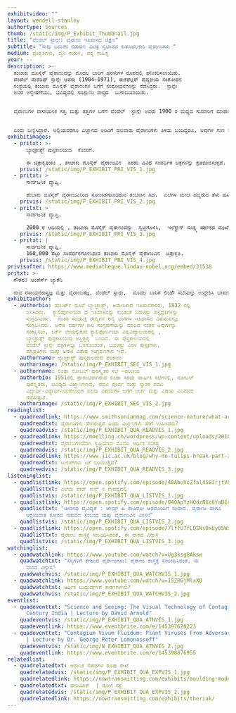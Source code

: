 ```yaml
---
exhibitvideo: ""
layout: wendell-stanley
authortype: Sources
thumb: /static/img/P_Exhibit_Thumbnail.jpg
title: "ವೆಂಡೆಲ್‌ ಸ್ಟಾನ್ಲೇ: ವೈರಾಣು ಇತಿಹಾಸದ ಚಿತ್ರಣ"
subtitle: "ಸಾವು ಬದುಕಿನ ನಡುವಣ ವಿಚಿತ್ರ ಸ್ವಭಾವದ ಕುತೂಹಲಕಾರಿ ವೈರಾಣುಗಳು "
medium: ಪ್ರತಿಕೃತಿಗಳು, ದ್ವನಿ ಸುರುಳಿ, ಪಠ್ಯ ಸಾಹಿತ್ಯ
year: --
description: >-
  ತಂಬಾಕು ಮೊಸೈಕ್‌ ವೈರಾಣುವನ್ನು ಮೊದಲ ಬಾರಿಗೆ ಹರಳುಗಳ ರೂಪದಲ್ಲಿ ಘನೀಕರಿಸಲಾಯಿತು. 
  ವೆಂಡೆಲ್‌ ಮೆರೆಡಿಥ್‌ ಸ್ಟಾನ್ಲೇ ಅವರು (1904–1971), ರಾಕೆಫೆಲ್ಲರ್‌ ವೈದ್ಯಕೀಯ ಸಂಶೋಧನ
  ಸಂಸ್ಥೆಯಲ್ಲಿ ತಂಬಾಕು ಮೊಸೈಕ್‌ ವೈರಾಣುಗಳ ಬಗೆಗೆ ಸಂಶೋಧನೆಗಳನ್ನು ನೆಡೆಸಿದ್ದರು.  ಸ್ಟಾನ್ಲೇ
  ಅವರ ಅನ್ವೇಷಣೆಯು, ಭವಿಷ್ಯದಲ್ಲಿ ಸೂಕ್ಷಾಣು ಶಾಸ್ತ್ರದ  ಬುನಾದಿಯಾಯಿತು.  


  ವೈರಾಣುಗಳ ರಾಸಾಯನಿಕ ಸತ್ವ ಮತ್ತು ತತ್ವಗಳ ಬಗೆಗೆ ವೆಂಡೆಲ್‌  ಸ್ಟಾನ್ಲೇ ಅವರು 1900 ರ ಮಧ್ಯದ ಸುಮಾರಿಗೆ ಮಾತಾಡಿರುವ ದ್ವನಿ ಸುರುಳಿಯನ್ನು ಆಲಿಸಿ, ಇತಿಹಾಸವನ್ನೇ ಬದಲಾಯಿಸಿದ ವೈರಾಣುಗಳ ಬಗೆಗೆ ತಿಳಿದುಕೊಳ್ಳಿ.


  ಎಂದು ಬಣ್ಣಿಸಿದ್ದಾರೆ. ಅಲ್ಲಿಯವರೆಗೂ ವಿಜ್ಞಾನದ ಅರಿವಿಗೆ ಹಲವಾರು ವೈರಾಣುಗಳು ತಿಳಿದು ಬಂದಿದ್ದರೂ, ಅವುಗಳ ಗುಣ ಸ್ವಭಾವ ಮತ್ತು ರಾಸಾಯನಿಕ ತತ್ವಗಳ ಜ್ಙಾನ ಇನ್ನೂ ನಿಗೂಢವಾಗಿತ್ತು.  ಸ್ಟಾಂಲಿ ಅವರ ಸಂಶೋಧನೆಯು ವೈಜ್ಞಾನಿಕ ಸಮೂಹದಲ್ಲಿ ಹೊಸ ಅಲೆಗಳನ್ನು ಎಬ್ಬಿಸಿತ್ತು, ವೈರಾಣು ಅನುವಂಶಿಕತೆಯ ಅಧ್ಯಯನದ ಹೊಸ ಹಾದಿ ತೆರೆದಿತ್ತು. ಭವಿಷ್ಯದಲ್ಲಿ 1946 ರಲ್ಲಿ ರಾಸಾಯನಿಕ ಶಾಸ್ತ್ರದ ಕ್ಷೇತ್ರದಲ್ಲಿ, ಸಹ ಭಾಗಿತ್ವ ನೊಬೆಲ್‌ ಪುರಸ್ಕಾರವೂ ಸ್ಟಾಂಲಿಯವರಿಗೆ ಲಭಿಸಿತು.
exhibitimages:
  - pritxt: >-
      ಬ್ಯಾಂಕ್ರಾಫ್ಟ್‌ ಪುಸ್ತಕಾಲಯದ  ಕೊಡುಗೆ. 

      ಈ ಚಿತ್ರಾಕೃತಿಯು , ತಂಬಾಕು ಮೊಸೈಕ್‌ ವೈರಾಣುವಿನ  ಎರಡು ವಿವಿಧ ಸಂವರ್ಧಿತ ಚಿತ್ರಗಳನ್ನು ಪ್ರತಿಬಿಂಬಿಸುತ್ತವೆ. ಇಲೆಕ್ಟ್ರಾನ್‌ ಸೂಕ್ಷ್ಮ ದರ್ಶಕದ ಮುಖೇಣ,  20,000  ಪಟ್ಟು  ಸಂವರ್ಧನಗೊಳಿಸಿದರೂ ಈ ವೈರಾಣುವನ್ನು ನೋಡುವುದು ಕಷ್ಟ ಸಾಧ್ಯವಾಗಿದೆ.  ವೆಂಡೆಲ್‌ ಸ್ಟಾನ್ಲೇ ಅವರು, ವೈರಾಣುವನ್ನು ಘನೀಕರಿಸಿದ   13 ವರ್ಷಗಳ ನಂತರ 1948 ಇಸವಿಯಲ್ಲಿ ಈ ಛಾಯಾಚಿತ್ರವನ್ನು ತೆಗೆಯಲಾಗಿದೆ.  ಈ ಸಂವರ್ಧಕ ಚಿತ್ರಾಕೃತಿಗಳ ವಿನಃ ವೈರಾಣುಗಳು ಒಳಗೊಂಡಿರುವ ಕಣಗಳನ್ನು ಪತ್ತೆ ಹಚ್ಚುವುದು, ವೈಜ್ಞಾನಿಕ ಇತಿಹಾಸದಲ್ಲಿ ಅದ್ಭುತ ಚಮತ್ಕಾರವೇ ಆಗಿತ್ತು. ವೈರಾಣುಗಳು ಪ್ರೋಟೀನ್ಸ್‌ ಮತ್ತು ರೈಬೋ ನ್ಯೂಕ್ಲಿಕ್‌ ಆಸಿಡ್‌ ಹೊಂದಿರುತ್ತವೆ ಎಂಬ ಸ್ಟಾನ್ಲೇ ಅವರ ಅನ್ವೇಷಣೆಯು, ಭವಿಷ್ಯದಲ್ಲಿ ವೈರಾಣುಶಾಸ್ತ್ರದ ಬುನಾದಿಯಾಯಿತು.
    privis: /static/img/P_EXHIBIT_PRI_VIS_1.jpg
  - pritxt: >
      ಸಾರ್ವಜನಿಕ ವ್ಯಾಪ್ತಿ. 

      ತಂಬಾಕು ಮೊಸೈಕ್‌ ವೈರಾಣುವಿನಿಂದ ಸೋಂಕಿತಗೊಂಡಿರುವ ತಂಬಾಕಿನ ಗಿಡ.  ಎಲೆಗಳ ಮೇಲೆ ಹಬ್ಬಿರುವ ತೆಳು ಹಸಿರು ಬಣ್ಣದ ಹಂದರದ ಮೂಲಕ ಗುರಿತಿಸಬಹುದಾಗಿದೆ.  
    privis: /static/img/P_EXHIBIT_PRI_VIS_2.jpg
  - pritxt: >
      ಸಾರ್ವಜನಿಕ ವ್ಯಾಪ್ತಿ.

      2000 ರ ಆದಿಯಲ್ಲಿ , ತಂಬಾಕು ಮೊಸೈಕ್‌ ವೈರಾಣುವನ್ನು  ಸ್ವಚ್ಛಗೊಳಿಸಿ,  ಇಲೆಕ್ಟ್ರಾನ್‌ ಸೂಕ್ಷ್ಮ ದರ್ಶಕದ ಮುಖೇಣ   ತೆಗೆದಿರುವ ಚಿತ್ರಾಕೃತಿ.
    privis: /static/img/P_EXHIBIT_PRI_VIS_3.jpg
  - pritxt: |
      ಸಾರ್ವಜನಿಕ ವ್ಯಾಪ್ತಿ.
      160,000 ಪಟ್ಟು ಸಂವರ್ಧನಗೊಳಿಸಿರುವ ತಂಬಾಕು ಮೊಸೈಕ್‌ ವೈರಾಣುವಿನ  ಚಿತ್ರಾಕೃತಿ. 
    privis: /static/img/P_EXHIBIT_PRI_VIS_4.jpg
privisafter: https://www.mediatheque.lindau-nobel.org/embed/31538
pritxt: >-
  ಗೌರವ: ಆಂಡೆರ್ಸ್‌ ಬ್ಯಾರೆನಿ 

  ಜೀವ ರಸಾಯನಶಾಸ್ತ್ರಜ್ಞ ಮತ್ತು ವೈರಾಣುತಜ್ಞ, ವೆಂಡೆಲ್‌ ಸ್ಟಾನ್ಲೇ,  ಮೊದಲ ಬಾರಿಗೆ ಲಿಂಡೌ ಸಬೆಯನ್ನು ಉದ್ದೇಶಿಸಿ ಭಾಷಣ ಮಾಡುತ್ತಿದ್ದರು.  ಯುವ ವಿದ್ಯಾರ್ಥಿಗಳಿಂದ ಹಿಡಿದು ನೋಬಲ್‌ ಪುರಸ್ಕಾರಕ್ಕಾಗಿ ಸ್ಪರ್ಧಿಸುವಂತಹ ನಿಪುಣರ ವರೆಗೂ ವಿವಿಧ ಬಗೆಯ ಪ್ರೇಕ್ಷಕರನ್ನು ಉದ್ದೇಶಿಸಿ ಮಾತನಾಡಬೇಕಿತ್ತು.  ವೈರಾಣುಗಳಂತಹ ಕ್ಲಿಷ್ಟಕರ ವಿಷಯ ವಸ್ತುವನ್ನು ಸಹ ಎಷ್ಟು ಸರಳವಾಗಿ ಬಣ್ಣಿಸಿದ್ದಾರೆ ಎಂಬುದನ್ನು ಇಂದಿಗೂ ಅವರ ದ್ವನಿ ಮುದ್ರಿಕೆಯಿಂದ ಅರಿಯ ಬಹುದು. (ಡಾ.ಲಿವಿಂಗ್‌ ಸ್ಟೋನ್‌ ಅನ್ನು ಹಡುಕುವ ಅನ್ವೇಷಕರಂತೆ) 1930 ರಲ್ಲಿ ವೈರಾಣುಗಳ ಅನ್ವೇಷಣೆಯಿಂದ ಹಿಡಿದು ಎಲ್ಲ ಹಂತಗಳನ್ನೂ ವಿವರಿಸುತ್ತಾರೆ, ನಂತರ ತಾವು ಸಂಸ್ಕರಿಸಿ ಘನೀಕರಿಸಿದ ಮೊದಲ ವೈರಾಣು “ಟೊಬ್ಯಾಕೋ ಮೊಸ್ಯಾಕ್‌ ವೈರಾಣುʼವಿನ  ಬಗೆಗೆ ವಿವರಣೆ ನೀಡುತ್ತಾರೆ. ವೈರಾಣುಗಳು ಪ್ರೋಟೀನ್‌ ಮತ್ತು ನ್ಯೂಕ್ಲಿಕ್‌ ಆಸಿಡ್‌ ಎರಡನ್ನೂ ಹೊಂದಿರುತ್ತವೆ ಎಂಬುದು ಸ್ಟಾನ್ಲೆ ಅವರ ಸಂಶೋಧನೆಯಿಂದ ತಿಳಿದು ಬಂದಿದೆ.  ಜೀವ ಕೋಶಗಳ ಹೊರಗಿದ್ದರೆ,  ವೈರಾಣುಗಳು ನಿರ್ಜೀವಿಗಳಂತೆ ವರ್ತಿಸುತ್ತವೆ, ಅವು ಬೆಳೆಯುವುದಿಲ್ಲ.  ಆದ್ದರಿಂದ ವೈರಾಣುಗಳನ್ನು ಜೀವಿಗಳೆಂದು ಪರಿಗಣಿಸಬೇಕೇ ಇಲ್ಲವೇ ಎಂಬ ಪ್ರಶ್ನೆ ಹುಟ್ಟುತ್ತದೆ.  ಅರಿಸ್ಟಾಟಲ್ ನ ಸಿದ್ಧಾಂತದ ಪ್ರಕಾರ ಜೀವ ಮತ್ತು ನಿರ್ಜೀವ ವಸ್ತುಗಳ ನಡುವೆ ಖಡಾಖಂಡಿತವಾದ ವಿಭಿನ್ನತೆ ಇದೆಯೇ ಎಂಬ ಸಂಶಯದ ಪ್ರಶ್ನೆಯನ್ನು ಸ್ಟಾನ್ಲೇ ಪುನಃ ಕೇಳುತ್ತಾರೆ.  ಸ್ಟಾನ್ಲೇ ಅವರು ವಿವರಿಸುವಂತೆ, ಟಿ.ಎಂ.ವಿ ವೈರಾಣುವಿನ ಕಾರ್ಯ ಚಟುವಟಿಕೆ, ಬೆಳವಣಿಗೆ ಕೇವಲ ಸೂಕ್ಷ್ಮಾಣುಗಳ ಗುಣ ಲಕ್ಞಣಗಳನ್ನು ಅವಲಂಬಿಸಿದೆ ಎಂಬುದು ಇವರ ಸಂಸೋಧನೆಯಿಂದಲೇ ತಿಳಿದು ಬಂದಿರುವ ಸಂಗತಿ.  ಈ ಸಂದರ್ಭದಲ್ಲಿ, ಆಲ್‌ ಫ್ರೆಡ್‌ ನೋಬಲ್‌ ಅವರು – “ ಜೀವಿಗಳಲ್ಲಿರುವ ಅಣು-ಕಣಗಳು ಜೀವಂತವಾಗಿಯೂ ನಿರ್ಜೀವ ವಸ್ತುಗಳಲ್ಲಿ ಇರುವ ಅಣು-ಕಣಗಳು ಜೀವಹೀನವಾಗಿಯೂ ಇರುತ್ತವೆಯೇ“ ಎಂಬ ಮೂಲಭೂತ ಪ್ರಶ್ನೆಯನ್ನು ಮಾಡಿದ್ದಾರೆ.  ಸ್ಟಾನ್ಲೇ ಅವರ ಭಾಷಣದಲ್ಲಿ ಜೀವನ-ಮರಣದ ಚಿಂತನೆಯೂ ಅಡಕವಾಗಿದೆ. ಪೋಲಿಯೋ ಮ್ಯೆಲಿಟಸ್‌ ವೈರಾಣುವಿನ ಕಥೆಯನ್ನು ಮತ್ತು ಪೋಲಿಯೋ ರೋಗಕ್ಕೆ ಸುರಕ್ಷಿತ ಲಸಿಕೆಯ ಉತ್ಪಾದನೆಯ ಬಗೆಯನ್ನು ಇಲ್ಲಿ ವಿಚರ್ಶಿಸುತ್ತಾರೆ.  1940 ಮತ್ತು 1950 ರ ದಶಕಗಳಲ್ಲಿ , ಸಂಯುಕ್ತ ರಾಜ್ಯಗಳಲ್ಲಿ , ಪೋಲಿಯೋ ರೋಗವು ವ್ಯಾಪಕವಾಗಿ ಹರಡಿತ್ತು.   ಸಾಮಾನ್ಯ ವೈಜ್ಞಾನಿಕ ಪದ್ಧತಿಯ ಪ್ರಕಾರ ಪ್ರತಿಯೊಂದು ಸಣ್ಣ ಅನ್ವೇಷಣೆಯನ್ನು ಸಹ ಅನ್ಯ ವಿಜ್ಞಾನಿಗಳ ವಿಮರ್ಶೆಗಾಗಿ ಪ್ರಕಾಶಿಸುತ್ತಾರೆ. ಆದರೆ ಜೋನಸ್‌ ಸಾಲ್ಕ್‌ ಮುಂತಾದ ಕೆಲವು ಸಂಶೋಧಕರು, ಈ ಪದ್ಧತಿಯನ್ನು ಅನುಸರಿಸಲಿಲ್ಲ.  ಪೋಲಿಯೋ ಲಸಿಕೆಯನ್ನು ಉತ್ಪಾದಿಸುವ ಭರದಲ್ಲಿ, ಸಂಶೋಧನೆಯ ಆಗು ಹೋಗುಗಳನ್ನು ಮತ್ತು ಸಂಬಂಧಿಸಿದ ಪರಿಣಾಮಗಳನ್ನು ಕೆಲವೇ ಜನರ ಸೀಮಿತ ಸಮಿತಿಯಲ್ಲಿ ನಿರ್ಣಯಿಸಲಾಗಿತ್ತು.  ಇದರ ಫಲಸ್ವರೂಪವಾಗಿ, ಕೆಲವು ಗಂಭೀರವಾದ ತಪ್ಪು ನಿರ್ಧಾರಗಳನ್ನು ತೆಗೆದುಕೊಂಡಿದ್ದರು.  ಮಕ್ಕಳಿಗೆ ಕೊಡುತ್ತಿದ್ದ ಈ ಫೋಲಿಯೋ ಲಸಿಕೆಯಿಂದಾಗಿ ಹಲವು ಮಕ್ಕಳು ಸಂಧಿವಾತ /ಲಕ್ವ ರೋಗಕ್ಕೆ ತುತ್ತಾದರು.  ಈ ತಪ್ಪುಗಳನ್ನು ಸರಿ ಪಡಿಸುವ ಕಾಲಕ್ಕೆ, ವಿವಿಧ ಸಂಶೋಧನೆ ಮತ್ತು ಉತ್ಪಾದನೆ ಗುಂಪುಗಳ ನಡುವೆ ಸ್ಪರ್ಧೆ ಉಂಟಾಯಿತು.  ಸ್ಟಾನ್ಲೇ ಅವರು ಇಂತಹ ಒಂದು ಗುಂಪುಗಳಲ್ಲಿ ಸಕ್ರಿಯ ಪಾತ್ರ ವಹಿಸಿದ್ದರು.  ಸ್ಟಾನ್ಲೇ ಲಿಂಡಾ ಸಭೆಯನ್ನು ಉದ್ದೇಶಿಸಿ ಮಾತನಾಡುವ ಕಾಲಕ್ಕೆ, ಈ ಸ್ಪರ್ಧೆಯಲ್ಲಿ ಸಾಲ್ಕ್‌ ಅವರ ಲಸಿಕೆಯು ತೆರ್ಗಡೆಯಾಗಿ 1955 ಹೊತ್ತಿಗೆ ವಿಶ್ವದೆಲ್ಲೆಡೆ ಪ್ರಯೋಗಕ್ಕೆ ಬಂದಿತ್ತು!
exhibitauthor:
  - authorbio: ಹುಬರ್ಟ್‌ ಹೂವೆ ಬ್ಯಾಂಕ್ರಾಫ್ಟ್‌, ಅಮೇರಿಕಾದ ಇತಿಹಾಸಕಾರರು, 1832 ರಲ್ಲಿ
      ಜನಿಸಿದರು.  ಕ್ಯಾಲಿಫೋರ್ನಿಯಾ ದ ಇತಿಹಾಸವನ್ನು ಕುರಿತಂತೆ ಬಹಳಷ್ಟು ಹಸ್ತಪ್ರತಿಗಳನ್ನು
      ಸಂಗ್ರಹಿಸಿದರು.  ನಂತರ ಸಂಯುಕ್ತ ರಾಜ್ಯಗಳ ಅನ್ಯ ಭಾಗಗಳ ಇತಿಹಾಸದ ವಿಷಯವನ್ನೂ
      ಸಂಗ್ರಹಿಸಿದರು. ಅನೇಕ ವರ್ಷಗಳ ಕಾಲ ಸಂಗ್ರಹಣೆಯನ್ನು ಮಾಡಿದ ನಂತರ ಅವುಗಳನ್ನು
      ಸಂರಕ್ಷಿಸಲು, ಬರ್ಕ್ ಲೇಯಲ್ಲಿರುವ ಕ್ಯಾಲಿಫೋರ್ನಿಯಾ ವಿಶ್ವವಿದ್ಯಾಲಯದಲ್ಲಿ ,
      ಬ್ಯಾಂಕ್ರಾಫ್ಟ್‌ ಪುಸ್ತಕಾಲಯವು ಅಸ್ಥಿತ್ವಕ್ಕೆ  ಬಂದಿದೆ. ಈ ಪುಸ್ತಕಾಲಯದಲ್ಲಿ 
      ವೆಂಡೆಲ್‌ ಸ್ಟಾನ್ಲೇ ಪತ್ರಗಳನ್ನೂ ಒಳಗೊಂಡಂತೆ, ಬಹಳಷ್ಟು ವಿರಳ ಪುಸ್ತಕಗಳು,
      ಹಸ್ತಪ್ರತಿಗಳು ಮತ್ತು ಅನೇಕ ವಿಶೇಷ ಸಂಗ್ರಹಣಗಳು ಇವೆ.
    authorname: ಬ್ಯಾಂಕ್ರಾಫ್ಟ್‌ ಪುಸ್ತಕಾಲಯದ ಪರಿಚಯ
    authorimage: /static/img/P_EXHIBIT_SEC_VIS_1.jpg
  - authorname: ಲಿಂಡಾ ನೋಬಲ್ ಪುರಸ್ಕೃತರ ಸಭೆ –ಪರಿಚಯ
    authorbio: 1951ರಲ್ಲಿ ಪ್ರಾರಂಭವಾಗಿರುವ ಲಿಂಡಾ ಸರಣೀ ವಾರ್ಷಿಕ ಸಭೆಗಳಲ್ಲಿ, ನೋಬಲ್‌
      ಪುರಸ್ಕೃತರು, ಭವಿಷ್ಯದ ವಿಜ್ಞಾನಿಗಳಾದ, ಪದವಿ ಪೂರ್ವ ಮತ್ತು ಸ್ನಾತಕ ಪದವಿ
      ವಿದ್ಯಾರ್ಥಿ-ವಿದ್ಯಾರ್ಥಿನಿಯರೊಂದಿಗೆ ಹಲವು ವಿಷಯಗಳ ಬಗೆಗೆ ಚರ್ಚೆ ಮತ್ತು ವಿಷಯ ವಿನಿಮಯ
      ನೆಡೆಸುತ್ತಾರೆ.
    authorimage: /static/img/P_EXHIBIT_SEC_VIS_2.jpg
readinglist:
  - quadreadlink: https://www.smithsonianmag.com/science-nature/what-are-viruses-history-tobacco-mosaic-disease-180974480/
    quadreadtxt: ವೈರಾಣುಗಳು ಹೇಗಿರುತ್ತವೆ ಎಂದು ವಿಜ್ಞಾನಿಗಳು ಹೇಗೆ ಉಹಿಸಿದರು?
    quadreadvis: /static/img/P_EXHIBIT_QUA_READVIS_1.jpg
  - quadreadlink: https://moelling.ch/wordpress/wp-content/uploads/2018/01/Rev_Roum-_Tulipomania-3.pdf
    quadreadtxt: ವೈರಾಣುಗಳಿಂದಾಗಿ ಸೃಷ್ಟಿಯಾದ ಮೊದಲ ಆರ್ಥಿಕ ಸಂಕಷ್ಟ
    quadreadvis: /static/img/P_EXHIBIT_QUA_READVIS_2.jpg
  - quadreadlink: https://www.jic.ac.uk/blog/why-do-tulips-break-part-2/
    quadreadtxt: ಟುಲಿಪ್‌ಗಳು ಏಕೆ ಬಿರಿಯುತ್ತವೆ?
    quadreadvis: /static/img/P_EXHIBIT_QUA_READVIS_3.jpg
listeninglist:
  - quadlistlink: https://open.spotify.com/episode/40AbuVcZfal45SJrjtV8HL
    quadlisttxt: ಎಲೆಯ ಪಾಡ್‌ ಕಾಸ್ಟ್‌ ನ ನೇಪಥ್ಯದಲ್ಲಿ
    quadlistvis: /static/img/P_EXHIBIT_QUA_LISTVIS_1.jpg
  - quadlistlink: https://open.spotify.com/episode/040ApYzHOdzNXc6YaBEcv9
    quadlisttxt: "ಜೀವನದ ವೈವಿದ್ಯತೆ : ಜೇಮ್ಸ್‌ ಏ ಶಾಪಿರೋ ಅವರೊಂದಿಗೆ ಸಂವಾದ. ವೈರಾಣು ಹಾಗೂ
      ಆಶ್ರಯದಾತ ಕೋಶದ ನಡುವಣ ಸಂಬಂಧ ಮತ್ತು ವೈರಾಣುವಿನ ವಿಕಸನ"
    quadlistvis: /static/img/P_EXHIBIT_QUA_LISTVIS_2.jpg
  - quadlistlink: https://open.spotify.com/episode/7lffU7fLQSNsDxUy65WxDi
    quadlisttxt: ವೈರಾಣು ಶಾಸ್ತ್ರಕ್ಕೆ ಸಂಬಂಧಿಸಿದಂತೆ, ಈ ವಾರದ ವಿನ್ಯಾಸ
    quadlistvis: /static/img/P_EXHIBIT_QUA_LISTVIS_3.jpg
watchinglist:
  - quadwatchlink: https://www.youtube.com/watch?v=Ug3ksg8Aksw
    quadwatchtxt: "ಸಸ್ಯಗಳಿಗೆ ತಗಲುವ ವೈರಾಣುಗಳು: ವೈರಾಣು ಶಾಸ್ತ್ರಕ್ಕೆ ಸಂಬಂಧಿಸಿದಂತೆ, ಈ
      ವಾರದ ವಿನ್ಯಾಸ"
    quadwatchvis: /static/img/P_EXHIBIT_QUA_WATCHVIS_1.jpg
  - quadwatchlink: https://www.youtube.com/watch?v=I5ZR0jMlxX0
    quadwatchtxt: ಆರ್ಥಿಕ ಬುದ್ಬುದಗಳಿಗೆ ಕಾರಣಗಳೇನು?
    quadwatchvis: /static/img/P_EXHIBIT_QUA_WATCHVIS_2.jpg
eventlist:
  - quadeventtxt: "Science and Seeing: The Visual Technology of Contagion in 19th
      Century India | Lecture by David Arnold"
    quadeventvis: /static/img/P_EXHIBIT_QUA_ATNVIS_1.jpg
    quadeventlink: https://www.eventbrite.com/e/145397629223
  - quadeventtxt: "Contagium Vivum Fluidum: Plant Viruses From Adversaries To Allies
      | Lecture by Dr. George Peter Lomonossoff"
    quadeventvis: /static/img/N_EXHIBIT_QUA_ATNVIS_2.jpg
    quadeventlink: https://www.eventbrite.com/e/145398876955
relatedlist:
  - quadrelatedtxt: ಆಧುನಿಕ ಔಷಧಗಳ ರೂಪು ರೇಖೆ
    quadrelatedvis: /static/img/P_EXHIBIT_QUA_EXPVIS_1.jpg
    quadrelatedlink: https://nowtransmitting.com/exhibits/moulding-modern-medicine/
  - quadrelatedtxt: ಥೇರಿಯಾಕ್‌  | ರೋಗ ನಕ್ಷೆ
    quadrelatedvis: /static/img/P_EXHIBIT_QUA_EXPVIS_2.jpg
    quadrelatedlink: https://nowtransmitting.com/exhibits/theriak/
---
```

